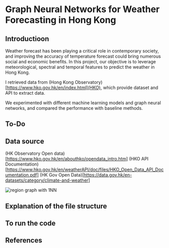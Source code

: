# Graph Neural Networks for Weather Forecasting in Hong Kong

## Introductioon
Weather forecast has been playing a critical role in contemporary society, and improving the accuracy of temperature forecast could bring numerous social and economic benefits. In this project, our objective is to leverage meteorological, spectral and temporal features to predict the weather in Hong Kong. 

I retrieved data from (Hong Kong Observatory)[https://www.hko.gov.hk/en/index.html](HKO), which provide dataset and API to extract data.

We experimented with different machine learning models and graph neural networks, and compared the performance with baseline methods.

## To-Do

## Data source
(HK Observatory Open data)[https://www.hko.gov.hk/en/abouthko/opendata_intro.htm]
(HKO API Documentation)[https://www.hko.gov.hk/en/weatherAPI/doc/files/HKO_Open_Data_API_Documentation.pdf]
(HK Gov Open Data)[https://data.gov.hk/en-datasets/category/climate-and-weather]

![region graph with 1NN](region_graph.png?height=300)

## Explanation of the file structure

## To run the code

## References
